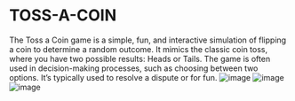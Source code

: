 # TOSS-A-COIN
The Toss a Coin game is a simple, fun, and interactive simulation of flipping a coin to determine a random outcome. It mimics the classic coin toss, where you have two possible results: Heads or Tails. The game is often used in decision-making processes, such as choosing between two options. It’s typically used to resolve a dispute or for fun.
![image](https://github.com/user-attachments/assets/e71e67d0-1901-4cc4-9732-4eb6b7a410da)
![image](https://github.com/user-attachments/assets/cb668cc0-aee8-4c10-a198-3282b81b9226)
![image](https://github.com/user-attachments/assets/5aae9abe-fde6-43c3-a12c-33f849d35a02)


